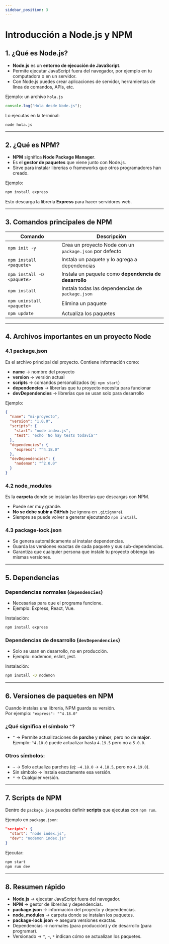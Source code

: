 ```yaml
---
sidebar_position: 3
---
```



# Introducción a Node.js y NPM



## 1. ¿Qué es Node.js?

- **Node.js** es un **entorno de ejecución de JavaScript**.  
- Permite ejecutar JavaScript fuera del navegador, por ejemplo en tu computadora o en un servidor.  
- Con Node.js puedes crear aplicaciones de servidor, herramientas de línea de comandos, APIs, etc.

Ejemplo: un archivo `hola.js`
```js
console.log("Hola desde Node.js");
```

Lo ejecutas en la terminal:
```bash
node hola.js
```

---

## 2. ¿Qué es NPM?

- **NPM** significa **Node Package Manager**.  
- Es el **gestor de paquetes** que viene junto con Node.js.  
- Sirve para instalar librerías o frameworks que otros programadores han creado.  

Ejemplo:
```bash
npm install express
```
Esto descarga la librería **Express** para hacer servidores web.

---

## 3. Comandos principales de NPM

| Comando                        | Descripción |
|--------------------------------|-------------|
| `npm init -y`                  | Crea un proyecto Node con un `package.json` por defecto |
| `npm install <paquete>`        | Instala un paquete y lo agrega a dependencias |
| `npm install -D <paquete>`     | Instala un paquete como **dependencia de desarrollo** |
| `npm install`                  | Instala todas las dependencias de `package.json` |
| `npm uninstall <paquete>`      | Elimina un paquete |
| `npm update`                   | Actualiza los paquetes |

---

## 4. Archivos importantes en un proyecto Node

### 4.1 package.json

Es el archivo principal del proyecto. Contiene información como:

- **name** → nombre del proyecto  
- **version** → versión actual  
- **scripts** → comandos personalizados (ej: `npm start`)  
- **dependencies** → librerías que tu proyecto necesita para funcionar  
- **devDependencies** → librerías que se usan solo para desarrollo  

Ejemplo:
```json
{
  "name": "mi-proyecto",
  "version": "1.0.0",
  "scripts": {
    "start": "node index.js",
    "test": "echo 'No hay tests todavía'"
  },
  "dependencies": {
    "express": "^4.18.0"
  },
  "devDependencies": {
    "nodemon": "^2.0.0"
  }
}
```

### 4.2 node_modules

Es la **carpeta** donde se instalan las librerías que descargas con NPM.  
- Puede ser muy grande.  
- **No se debe subir a GitHub** (se ignora en `.gitignore`).  
- Siempre se puede volver a generar ejecutando `npm install`.

### 4.3 package-lock.json

- Se genera automáticamente al instalar dependencias.  
- Guarda las versiones exactas de cada paquete y sus sub-dependencias.  
- Garantiza que cualquier persona que instale tu proyecto obtenga las mismas versiones.

---

## 5. Dependencias

### Dependencias normales (`dependencies`)
- Necesarias para que el programa funcione.  
- Ejemplo: Express, React, Vue.

Instalación:
```bash
npm install express
```

### Dependencias de desarrollo (`devDependencies`)
- Solo se usan en desarrollo, no en producción.  
- Ejemplo: nodemon, eslint, jest.

Instalación:
```bash
npm install -D nodemon
```

---

## 6. Versiones de paquetes en NPM

Cuando instalas una librería, NPM guarda su versión.  
Por ejemplo: `"express": "^4.18.0"`

### ¿Qué significa el símbolo `^`?
- `^` → Permite actualizaciones de **parche** y **minor**, pero no de **major**.  
  Ejemplo: `^4.18.0` puede actualizar hasta `4.19.5` pero no a `5.0.0`.

### Otros símbolos:
- `~` → Solo actualiza parches (ej: `~4.18.0` → `4.18.5`, pero no `4.19.0`).  
- Sin símbolo → Instala exactamente esa versión.  
- `*` → Cualquier versión.

---

## 7. Scripts de NPM

Dentro de `package.json` puedes definir **scripts** que ejecutas con `npm run`.

Ejemplo en `package.json`:
```json
"scripts": {
  "start": "node index.js",
  "dev": "nodemon index.js"
}
```

Ejecutar:
```bash
npm start
npm run dev
```

---

## 8. Resumen rápido

- **Node.js** → ejecutar JavaScript fuera del navegador.  
- **NPM** → gestor de librerías y dependencias.  
- **package.json** → información del proyecto y dependencias.  
- **node_modules** → carpeta donde se instalan los paquetes.  
- **package-lock.json** → asegura versiones exactas.  
- Dependencias → normales (para producción) y de desarrollo (para programar).  
- Versionado → `^`, `~`, `*` indican cómo se actualizan los paquetes.

